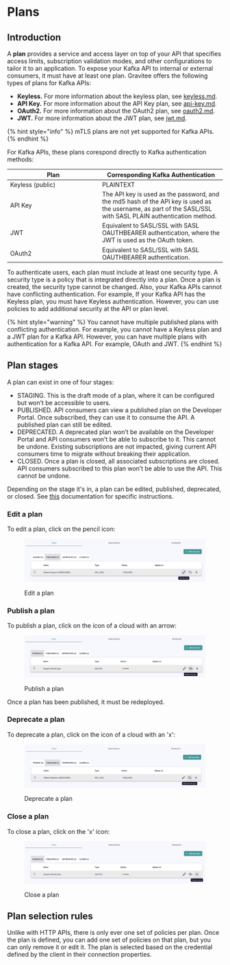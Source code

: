 # Plans

## Introduction

A **plan** provides a service and access layer on top of your API that specifies access limits, subscription validation modes, and other configurations to tailor it to an application. To expose your Kafka API to internal or external consumers, it must have at least one plan. Gravitee offers the following types of plans for Kafka APIs:&#x20;

* **Keyless.** For more information about the keyless plan, see [keyless.md](../expose-apis/plans/keyless.md "mention").
* **API Key.** For more information about the API Key plan, see [api-key.md](../expose-apis/plans/api-key.md "mention").
* **OAuth2.** For more information about the OAuth2 plan, see [oauth2.md](../expose-apis/plans/oauth2.md "mention").
* **JWT.** For more information about the JWT plan, see [jwt.md](../expose-apis/plans/jwt.md "mention").

{% hint style="info" %}
mTLS plans are not yet supported for Kafka APIs.
{% endhint %}

For Kafka APIs, these plans corespond directly to Kafka authentication methods:

<table><thead><tr><th width="201">Plan</th><th>Corresponding Kafka Authentication</th></tr></thead><tbody><tr><td>Keyless (public)</td><td>PLAINTEXT</td></tr><tr><td>API Key</td><td>The API key is used as the password, and the md5 hash of the API key is used as the username, as part of the SASL/SSL with SASL PLAIN authentication method.</td></tr><tr><td>JWT</td><td>Equivalent to SASL/SSL with SASL OAUTHBEARER authentication, where the JWT is used as the OAuth token.</td></tr><tr><td>OAuth2</td><td>Equivalent to SASL/SSL with SASL OAUTHBEARER authentication.</td></tr></tbody></table>

To authenticate users, each plan must include at least one security type. A security type is a policy that is integrated directly into a plan. Once a plan is created, the security type cannot be changed. Also, your Kafka APIs cannot have conflicting authentication. For example, If your Kafka API has the Keyless plan, you must have Keyless authentication. However, you can use policies to add additional security at the API or plan level.

{% hint style="warning" %}
You cannot have multiple published plans with conflicting authentication. For example, you cannot have a Keyless plan and a JWT plan for a Kafka API. However, you can have multiple plans with authentication for a Kafka API. For example, OAuth and JWT.&#x20;
{% endhint %}

## Plan stages

A plan can exist in one of four stages:&#x20;

* STAGING. This is the draft mode of a plan, where it can be configured but won’t be accessible to users.
* PUBLISHED. API consumers can view a published plan on the Developer Portal. Once subscribed, they can use it to consume the API. A published plan can still be edited.
* DEPRECATED. A deprecated plan won’t be available on the Developer Portal and API consumers won’t be able to subscribe to it. This cannot be undone. Existing subscriptions are not impacted, giving current API consumers time to migrate without breaking their application.&#x20;
* CLOSED. Once a plan is closed, all associated subscriptions are closed. API consumers subscribed to this plan won’t be able to use the API. This cannot be undone.

Depending on the stage it's in, a plan can be edited, published, deprecated, or closed. See [this](configure-kafka-apis/consumers.md#plans) documentation for specific instructions.

### Edit a plan

To edit a plan, click on the pencil icon:

<figure><img src="../.gitbook/assets/plan_edit.png" alt=""><figcaption><p>Edit a plan</p></figcaption></figure>

### Publish a plan

To publish a plan, click on the icon of a cloud with an arrow:

<figure><img src="../.gitbook/assets/plan_publish.png" alt=""><figcaption><p>Publish a plan</p></figcaption></figure>

Once a plan has been published, it must be redeployed.

### Deprecate a plan

To deprecate a plan, click on the icon of a cloud with an 'x':

<figure><img src="../.gitbook/assets/plan_deprecate.png" alt=""><figcaption><p>Deprecate a plan</p></figcaption></figure>

### Close a plan

To close a plan, click on the 'x' icon:

<figure><img src="../.gitbook/assets/plan_close.png" alt=""><figcaption><p>Close a plan</p></figcaption></figure>

## Plan selection rules

Unlike with HTTP APIs, there is only ever one set of policies per plan. Once the plan is defined, you can add one set of policies on that plan, but you can only remove it or edit it. The plan is selected based on the credential defined by the client in their connection properties.
